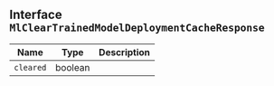 ## Interface `MlClearTrainedModelDeploymentCacheResponse`

| Name | Type | Description |
| - | - | - |
| `cleared` | boolean | &nbsp; |
